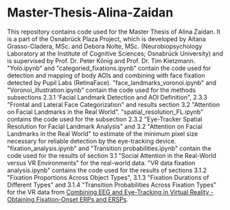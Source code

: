 # Master-Thesis-Alina-Zaidan
This repository contains code used for the Master Thesis of Alina Zaidan. It is a part of the Osnabrück Plaza Project, which is developed by Aitana Grasso-Cladera, MSc. and Debora Nolte, MSc. (Neurobiopsychology Laboratory at the Institute of Cognitive Sciences; Osnabrück University) and is supervised by Prof. Dr. Peter König and Prof. Dr. Tim Kietzmann.
"Yolo.ipynb" and "categoried_fixations.ipynb" contain the code used for detection and mapping of body AOIs and combining with face fixation detected by Pupil Labs (RetinaFace).
"face_landmarks_voronoi.ipynb" and "Voronoi_illustration.ipynb" contain the code used for the methods subsections 2.3.1 'Facial Landmark Detection and AOI Definition", 2.3.3 "Frontal and Lateral Face Categorization" and results section 3.2 "Attention on Facial Landmarks in the Real World".
"spatial_resolution_FL.ipynb" contains the code used for the subsection 2.3.2 "Eye-Tracker Spatial Resolution for Facial Landmark Analysis" and 3.2 "Attention on Facial Landmarks in the Real World" to estimate of the minimum pixel size necessary for reliable detection by the eye-tracking device.
"fixation_analysis.ipynb" and "Transition probabilities.ipynb" contain the code used for the results of section 3.1 "Social Attention in the Real-World versus VR
Environments" for the real-world data.
"VR data fixation analysis.ipynb" contains the code used for the results of sections 3.1.2 "Fixation Proportions Across Object Types", 3.1.3 "Fixation Durations of Different Types" and 3.1.4 "Transition Probabilities Across Fixation Types" for the VR data from [Combining EEG and Eye-Tracking in Virtual Reality - Obtaining Fixation-Onset ERPs and ERSPs](https://osf.io/trfjw/).
